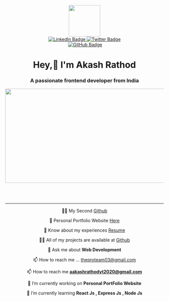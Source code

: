 



<div id="header" align="center">
  <img src="https://media.giphy.com/media/M9gbBd9nbDrOTu1Mqx/giphy.gif" width="100"/>
  <div id="badges">
    <a href="https://www.linkedin.com/in/akash-rathod-01b630259/">
      <img src="https://img.shields.io/badge/LinkedIn-blue?style=for-the-badge&logo=linkedin&logoColor=white" alt="LinkedIn Badge"/>
    </a>
    <a href="#">
      <img src="https://img.shields.io/badge/Twitter-blue?style=for-the-badge&logo=twitter&logoColor=white" alt="Twitter Badge"/>
    </a>
  </div>
  <img src="https://komarev.com/ghpvc/?username=ak-akash03&style=flat-square&color=blue" alt=""/>
<a href="https://github.com/ak-akash03?tab=followers"><img src="https://img.shields.io/github/followers/ak-akash03?label=Followers&style=social" alt="GitHub Badge"></a>
  <h1 color="blue">
    Hey,👋 I'm Akash Rathod
<h3 align="center">A passionate frontend developer from India</h3>
  </h1>
</div>
<div align="center">
  <img src="https://media.giphy.com/media/dWesBcTLavkZuG35MI/giphy.gif" width="600" height="300"/>
</div><br><br><br>

___


<div id="header" align="center">
  
   👨‍💻 My Second [Github](https://github.com/ak-akash03)
   
   📝 Personal Portfolio Website  [Here](https://ak-akash03.github.io/personal-portfolio/)
   
   📄 Know about my experiences [Resume](https://drive.google.com/file/d/128gXHNovejvb3iyKq45LL0AOn39v9_yV/view?usp=drive_link)
   
   👨‍💻 All of my projects are available at [Github](https://github.com/ak-akash03)
   
   💬 Ask me about **Web Development**
   
   📫 How to reach me ... theproteam03@gmail.com
   
   📫 How to reach me **aakashrathodyt2020@gmail.com**
   
   🔭 I’m currently working on **Personal PortFolio Website**
   
   🌱 I’m currently learning **React Js , Express Js , Node Js**
   
  
</div>


